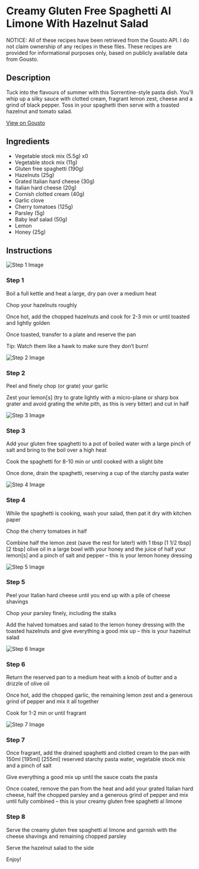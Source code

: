 # Creamy Gluten Free Spaghetti Al Limone With Hazelnut Salad

NOTICE: All of these recipes have been retrieved from the Gousto API. I do not claim ownership of any recipes in these files. These recipes are provided for informational purposes only, based on publicly available data from Gousto.

## Description

Tuck into the flavours of summer with this Sorrentine-style pasta dish. You’ll whip up a silky sauce with clotted cream, fragrant lemon zest, cheese and a grind of black pepper. Toss in your spaghetti then serve with a toasted hazelnut and tomato salad. 


[View on Gousto](https://www.gousto.co.uk/recipes/cookbook/creamy-gluten-free-spaghetti-al-limone-with-hazelnut-salad)

## Ingredients

- Vegetable stock mix (5.5g) x0
- Vegetable stock mix (11g)
- Gluten free spaghetti (190g)
- Hazelnuts (25g)
- Grated Italian hard cheese (30g)
- Italian hard cheese (20g)
- Cornish clotted cream (40g)
- Garlic clove
- Cherry tomatoes (125g)
- Parsley (5g)
- Baby leaf salad (50g)
- Lemon
- Honey (25g)

## Instructions

![Step 1 Image](https://production-media.gousto.co.uk/cms/recipe-step-image/Step-1-1722412852995-x200.jpg)

### Step 1

Boil a full kettle and heat a large, dry pan over a medium heat

Chop your hazelnuts roughly

Once hot, add the chopped hazelnuts and cook for 2-3 min or until toasted and lightly golden

Once toasted, transfer to a plate and reserve the pan

Tip: Watch them like a hawk to make sure they don’t burn!

![Step 2 Image](https://production-media.gousto.co.uk/cms/recipe-step-image/Step-2-1722412856733-x200.jpg)

### Step 2

Peel and finely chop (or grate) your garlic

Zest your lemon[s] (try to grate lightly with a micro-plane or sharp box grater and avoid grating the white pith, as this is very bitter) and cut in half

![Step 3 Image](https://production-media.gousto.co.uk/cms/recipe-step-image/Step-3-1722412860067-x200.jpg)

### Step 3

Add your gluten free spaghetti to a pot of boiled water with a large pinch of salt and bring to the boil over a high heat

Cook the spaghetti for 8-10 min or until cooked with a slight bite

Once done, drain the spaghetti, reserving a cup of the starchy pasta water

![Step 4 Image](https://production-media.gousto.co.uk/cms/recipe-step-image/Step-4-1722412863217-x200.jpg)

### Step 4

While the spaghetti is cooking, wash your salad, then pat it dry with kitchen paper

Chop the cherry tomatoes in half

Combine half the lemon zest (save the rest for later!) with 1 tbsp <span class="text-purple">[1 1/2 tbsp]</span><span class="text-danger"> [2 tbsp] </span>olive oil in a large bowl with your honey and the juice of half your lemon[s] and a pinch of salt and pepper – this is your lemon honey dressing

![Step 5 Image](https://production-media.gousto.co.uk/cms/recipe-step-image/Step-5-1722412867329-x200.jpg)

### Step 5

Peel your Italian hard cheese until you end up with a pile of cheese shavings

Chop your parsley finely, including the stalks

Add the halved tomatoes and salad to the lemon honey dressing with the toasted hazelnuts and give everything a good mix up – this is your hazelnut salad

![Step 6 Image](https://production-media.gousto.co.uk/cms/recipe-step-image/Step-6-1722412873133-x200.jpg)

### Step 6

Return the reserved pan to a medium heat with a knob of butter and a drizzle of olive oil

Once hot, add the chopped garlic, the remaining lemon zest and a generous grind of pepper and mix it all together

Cook for 1-2 min or until fragrant

![Step 7 Image](https://production-media.gousto.co.uk/cms/recipe-step-image/Step-7-1722412876238-x200.jpg)

### Step 7

Once fragrant, add the drained spaghetti and clotted cream to the pan with 150ml <span class="text-purple">[195ml]</span> <span class="text-danger">[255ml]</span> reserved starchy pasta water, vegetable stock mix and a pinch of salt

Give everything a good mix up until the sauce coats the pasta

Once coated, remove the pan from the heat and add your grated Italian hard cheese, half the chopped parsley and a generous grind of pepper and mix until fully combined – this is your creamy gluten free spaghetti al limone

### Step 8

Serve the creamy gluten free spaghetti al limone and garnish with the cheese shavings and remaining chopped parsley

Serve the hazelnut salad to the side

Enjoy!

